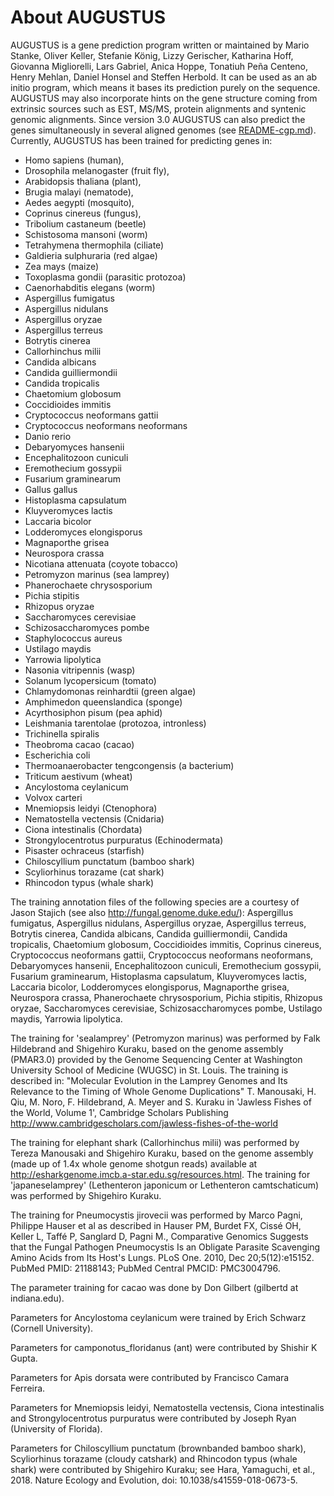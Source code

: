 # About AUGUSTUS

AUGUSTUS is a gene prediction program written or maintained by Mario Stanke, Oliver Keller, Stefanie König, Lizzy Gerischer, Katharina Hoff, Giovanna Migliorelli, Lars Gabriel, Anica Hoppe, Tonatiuh Peña Centeno, Henry Mehlan, Daniel Honsel and Steffen Herbold. It can be used as an ab initio program, which means it bases its prediction purely on the sequence. AUGUSTUS may also incorporate hints on the gene structure coming from extrinsic sources such as EST, MS/MS, protein alignments and syntenic genomic alignments. Since version 3.0 AUGUSTUS can also predict the genes simultaneously in several aligned genomes (see [README-cgp.md](../README-cgp.md)). Currently, AUGUSTUS has been trained for predicting genes in: 

- Homo sapiens (human), 
- Drosophila melanogaster (fruit fly), 
- Arabidopsis thaliana (plant),
- Brugia malayi (nematode),
- Aedes aegypti (mosquito),
- Coprinus cinereus (fungus),
- Tribolium castaneum (beetle)
- Schistosoma mansoni (worm)
- Tetrahymena thermophila (ciliate)
- Galdieria sulphuraria (red algae)
- Zea mays (maize)
- Toxoplasma gondii (parasitic protozoa)
- Caenorhabditis elegans (worm)
- Aspergillus fumigatus
- Aspergillus nidulans
- Aspergillus oryzae
- Aspergillus terreus
- Botrytis cinerea
- Callorhinchus milii
- Candida albicans
- Candida guilliermondii
- Candida tropicalis
- Chaetomium globosum
- Coccidioides immitis
- Cryptococcus neoformans gattii
- Cryptococcus neoformans neoformans
- Danio rerio
- Debaryomyces hansenii
- Encephalitozoon cuniculi
- Eremothecium gossypii
- Fusarium graminearum
- Gallus gallus
- Histoplasma capsulatum
- Kluyveromyces lactis
- Laccaria bicolor
- Lodderomyces elongisporus
- Magnaporthe grisea
- Neurospora crassa
- Nicotiana attenuata (coyote tobacco)
- Petromyzon marinus (sea lamprey)
- Phanerochaete chrysosporium
- Pichia stipitis
- Rhizopus oryzae
- Saccharomyces cerevisiae
- Schizosaccharomyces pombe
- Staphylococcus aureus
- Ustilago maydis
- Yarrowia lipolytica
- Nasonia vitripennis (wasp)
- Solanum lycopersicum (tomato)
- Chlamydomonas reinhardtii (green algae)
- Amphimedon queenslandica (sponge)
- Acyrthosiphon pisum (pea aphid)
- Leishmania tarentolae (protozoa, intronless)
- Trichinella spiralis
- Theobroma cacao (cacao)
- Escherichia coli
- Thermoanaerobacter tengcongensis (a bacterium)
- Triticum aestivum (wheat)
- Ancylostoma ceylanicum
- Volvox carteri
- Mnemiopsis leidyi (Ctenophora)
- Nematostella vectensis (Cnidaria)
- Ciona intestinalis (Chordata)
- Strongylocentrotus purpuratus (Echinodermata)
- Pisaster ochraceus (starfish)
- Chiloscyllium punctatum (bamboo shark)
- Scyliorhinus torazame (cat shark)
- Rhincodon typus (whale shark)
  
The training annotation files of the following species are a courtesy of Jason Stajich (see also http://fungal.genome.duke.edu/): Aspergillus fumigatus, Aspergillus nidulans, Aspergillus oryzae, Aspergillus terreus, Botrytis cinerea, Candida albicans, Candida guilliermondii, Candida tropicalis, Chaetomium globosum, Coccidioides immitis, Coprinus cinereus, Cryptococcus neoformans gattii, Cryptococcus neoformans neoformans, Debaryomyces hansenii, Encephalitozoon cuniculi, Eremothecium gossypii, Fusarium graminearum, Histoplasma capsulatum, Kluyveromyces lactis, Laccaria bicolor, Lodderomyces elongisporus, Magnaporthe grisea, Neurospora crassa, Phanerochaete chrysosporium, Pichia stipitis, Rhizopus oryzae, Saccharomyces cerevisiae, Schizosaccharomyces pombe, Ustilago maydis, Yarrowia lipolytica.

The training for 'sealamprey' (Petromyzon marinus) was performed by Falk Hildebrand and Shigehiro Kuraku, based on the genome assembly (PMAR3.0) provided by the Genome Sequencing Center at Washington University School of Medicine (WUGSC) in St. Louis. The training is described in: "Molecular Evolution in the Lamprey Genomes and Its Relevance to the Timing of Whole Genome Duplications" T. Manousaki, H. Qiu, M. Noro, F. Hildebrand, A. Meyer and S. Kuraku in 'Jawless Fishes of the World, Volume 1', Cambridge Scholars Publishing http://www.cambridgescholars.com/jawless-fishes-of-the-world

The training for elephant shark (Callorhinchus milii) was performed by Tereza Manousaki and Shigehiro Kuraku, based on the genome assembly (made up of 1.4x whole genome shotgun reads) available at http://esharkgenome.imcb.a-star.edu.sg/resources.html. The training for 'japaneselamprey' (Lethenteron japonicum or Lethenteron camtschaticum) was performed by Shigehiro Kuraku.

The training for Pneumocystis jirovecii was performed by Marco Pagni, Philippe Hauser et al as described in Hauser PM, Burdet FX, Cissé OH, Keller L, Taffé P, Sanglard D, Pagni M., Comparative Genomics Suggests that the Fungal Pathogen Pneumocystis Is an Obligate Parasite Scavenging Amino Acids from Its Host's Lungs. PLoS One. 2010, Dec 20;5(12):e15152. PubMed PMID: 21188143; PubMed Central PMCID: PMC3004796. 

The parameter training for cacao was done by Don Gilbert (gilbertd at indiana.edu).

Parameters for Ancylostoma ceylanicum were trained by Erich Schwarz (Cornell University).

Parameters for camponotus_floridanus (ant) were contributed by Shishir K Gupta.

Parameters for Apis dorsata were contributed by Francisco Camara Ferreira.

Parameters for Mnemiopsis leidyi, Nematostella vectensis, Ciona intestinalis and Strongylocentrotus purpuratus were contributed by Joseph Ryan (University of Florida).

Parameters for Chiloscyllium punctatum (brownbanded bamboo shark), Scyliorhinus torazame (cloudy catshark) and Rhincodon typus (whale shark) were contributed by Shigehiro Kuraku; see Hara, Yamaguchi, et al., 2018. Nature Ecology and Evolution, doi: 10.1038/s41559-018-0673-5.
